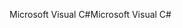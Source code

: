 <span data-ttu-id="d1981-101">Microsoft Visual C#</span><span class="sxs-lookup"><span data-stu-id="d1981-101">Microsoft Visual C#</span></span>